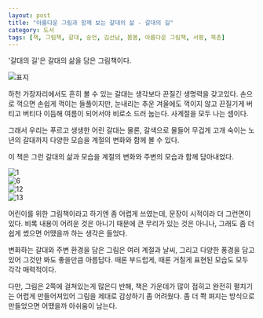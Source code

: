 ```yaml
---
layout: post
title: "아름다운 그림과 함께 보는 갈대의 삶 - 갈대의 길"
category: 도서
tags: [책, 그림책, 갈대, 송언, 김선남, 봄봄, 아름다운 그림책, 서평, 북촌]
---
```


'갈대의 길'은
갈대의 삶을 담은 그림책이다.

![표지](https://lh3.googleusercontent.com/Snm7G7hYFmMVUBFRCuPPRH6YMwL-D3WpS7iSi7NWvvP_26VISDUKJN3JbKbTlAeovY6-Nlb_isvgoA=s480)

하천 가장자리에서도 흔히 볼 수 있는 갈대는
생각보다 끈질긴 생명력을 갖고있다.
손으로 꺽으면 손쉽게 꺽이는 들풀이지만,
눈내리는 추운 겨울에도 꺽이지 않고 끈질기게 버티고 버티다
이듬해 여름이 되어서야 비로소 드러 눕는다.
사계절을 모두 나는 셈이다.

그래서 우리는 푸르고 생생한 어린 갈대는 물론,
갈색으로 물들어 무겁게 고개 숙이는 노년의 갈대까지
다양한 모습을 계절의 변화와 함께 볼 수 있다.

이 책은 그런 갈대의 삶과 모습을
계절의 변화와 주변의 모습과 함께 담아내었다.

<div class="slider">
<div><img alt="1" src="https://lh3.googleusercontent.com/Wx-awDAe51voo5gKhkglT_hnpzQKu2qKmrAezucGdHgyyGRVy7VwdH2yYlvqQWCNlyyCb4Sjb-8GfA=s560" /></div>
<div><img alt="6" src="https://lh3.googleusercontent.com/2G6srw0Kn2fDLNKUvmzmOZKyuwepkUvvOqraCsPXY2EnEpsHcfLof30gJFl0rNzdF_mtEFCjTGZoAQ=s560" /></div>
<div><img alt="12" src="https://lh3.googleusercontent.com/xvyB3jll1pxzrETPeOPUudK2i91xM6E52rUNqLke5_Gjb2k1zMDWSUBGnc-obD0opXMeHtm8zGl38A=s560" /></div>
<div><img alt="13" src="https://lh3.googleusercontent.com/RwBmn6ELlJ5XrFPr4VCxPlyZSDmI2CvibSr-5u_1Dsm1tg--NZy7UKgUqGgcdEfYYJVmAKCtNQQ28g=s560" /></div>
</div>
<script>$(".slider").slick({dots: true});</script>

어린이를 위한 그림책이라고 하기엔 좀 어렵게 쓰였는데,
문장이 시적이라 더 그런면이 있다.
비록 내용이 어려운 것은 아니기 때문에 큰 무리가 있는 것은 아니나,
그래도 좀 더 쉽게 썼으면 어땠을까 하는 생각은 들었다.

변화하는 갈대와 주변 환경을 담은 그림은
여러 계절과 날씨, 그리고 다양한 풍경을 담고있어
그것만 봐도 좋을만큼 아름답다.
때론 부드럽게, 때론 거칠게 표현된 모습도 모두 각각 매력적이다.

다만, 그림은 2쪽에 걸쳐있는게 많은디 반해,
책은 가운데가 많이 접히고 완전히 펼치기는 어렵게 만들어져있어
그림을 제대로 감상하기 좀 어려웠다.
좀 더 쫙 펴지는 방식으로 만들었으면 어땠을까 아쉬움이 남는다.
